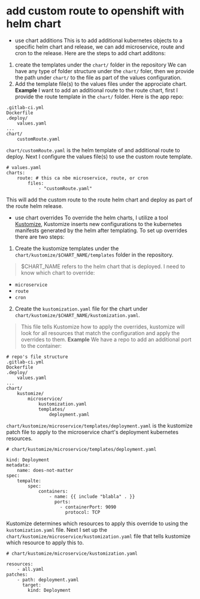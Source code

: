 # add custom route to openshift with helm chart
- use chart additions
This is to add additional kubernetes objects to a specific helm chart and release, we can add microservice, route and
cron to the release.
Here are the steps to add chart additons:
1. create the templates under the `chart/` folder in the repository
We can have any type of folder structure under the `chart/` foler, then we provide the path under `chart/` to the file
as part of the values configuration.
2. Add the template file(s) to the values files under the approciate chart.
**Example** I want to add an additional route to the route chart, first I provide the route template in the `chart/`
folder.
Here is the app repo:
```
.gitlab-ci.yml
Dockerfile
.deploy/
    values.yaml
...
chart/
    customRoute.yaml
```
`chart/customRoute.yaml` is the helm template of and additional route to deploy.
Next I configure the values file(s) to use the custom route template.
```
# values.yaml
charts:
    route: # this ca nbe microservice, route, or cron
        files:
            - "customRoute.yaml"
```
This will add the custom route to the route helm chart and deploy as part of the route helm release.

- use chart overrides
To override the helm charts, I utilize a tool [Kustomize](https://kustomize.io/), Kustomize inserts new configurations
to the kubernetes manifests generated by the helm after templating. To set up overrides there are two steps:
1. Create the kustomize templates under the `chart/kustomize/$CHART_NAME/templates` folder in the repository.
> $CHART_NAME refers to the helm chart that is deployed. I need to know which chart to override:
- `microservice`
- `route`
- `cron`
2. Create the `kustomization.yaml` file for the chart under `chart/kustomize/$CHART_NAME/kustomization.yaml`.
> This file tells Kustomize how to apply the overrides, kustomize will look for all resources that match the
configuration and apply the overrides to them.
**Example**
We have a repo to add an additional port to the container:
```
# repo's file structure
.gitlab-ci.yml
Dockerfile
.deploy/
    values.yaml
...
chart/
    kustomize/
        microservice/
            kustomization.yaml
            templates/
                deployment.yaml
```
`chart/kustomize/microservice/templates/deployment.yaml` is the kustomize patch file to apply to the microservice
chart's deployment kubernetes resources.
```
# chart/kustomize/microservice/templates/deployment.yaml

kind: Deployment
metadata:
    name: does-not-matter
spec:
    tempalte:
        spec:
            containers:
                - name: {{ include "blabla" . }}
                  ports:
                    - containerPort: 9090
                      protocol: TCP
```
Kustomize determines which resources to apply this override to using the `kustomization.yaml` file. Next I set up the
`chart/kustomize/microservice/kustomization.yaml` file that tells kustomize which resource to apply this to.
```
# chart/kustomize/microservice/kustomization.yaml

resources:
    - all.yaml
patches:
    - path: deployment.yaml
      target:
        kind: Deployment
```

            
